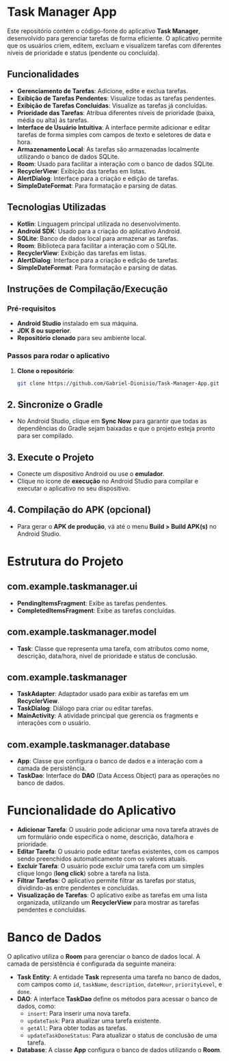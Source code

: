 # Task Manager App

Este repositório contém o código-fonte do aplicativo **Task Manager**, desenvolvido para gerenciar tarefas de forma eficiente. O aplicativo permite que os usuários criem, editem, excluam e visualizem tarefas com diferentes níveis de prioridade e status (pendente ou concluída).

## Funcionalidades

- **Gerenciamento de Tarefas**: Adicione, edite e exclua tarefas.
- **Exibição de Tarefas Pendentes**: Visualize todas as tarefas pendentes.
- **Exibição de Tarefas Concluídas**: Visualize as tarefas já concluídas.
- **Prioridade das Tarefas**: Atribua diferentes níveis de prioridade (baixa, média ou alta) às tarefas.
- **Interface de Usuário Intuitiva**: A interface permite adicionar e editar tarefas de forma simples com campos de texto e seletores de data e hora.
- **Armazenamento Local**: As tarefas são armazenadas localmente utilizando o banco de dados SQLite.
- **Room**: Usado para facilitar a interação com o banco de dados SQLite.
- **RecyclerView**: Exibição das tarefas em listas.
- **AlertDialog**: Interface para a criação e edição de tarefas.
- **SimpleDateFormat**: Para formatação e parsing de datas.

## Tecnologias Utilizadas

- **Kotlin**: Linguagem principal utilizada no desenvolvimento.
- **Android SDK**: Usado para a criação do aplicativo Android.
- **SQLite**: Banco de dados local para armazenar as tarefas.
- **Room**: Biblioteca para facilitar a interação com o SQLite.
- **RecyclerView**: Exibição das tarefas em listas.
- **AlertDialog**: Interface para a criação e edição de tarefas.
- **SimpleDateFormat**: Para formatação e parsing de datas.

## Instruções de Compilação/Execução

### Pré-requisitos

- **Android Studio** instalado em sua máquina.
- **JDK 8 ou superior**.
- **Repositório clonado** para seu ambiente local.

### Passos para rodar o aplicativo

1. **Clone o repositório**:
   ```bash
   git clone https://github.com/Gabriel-Dionisio/Task-Manager-App.git

## 2. Sincronize o Gradle
- No Android Studio, clique em **Sync Now** para garantir que todas as dependências do Gradle sejam baixadas e que o projeto esteja pronto para ser compilado.

## 3. Execute o Projeto
- Conecte um dispositivo Android ou use o **emulador**.
- Clique no ícone de **execução** no Android Studio para compilar e executar o aplicativo no seu dispositivo.

## 4. Compilação do APK (opcional)
- Para gerar o **APK de produção**, vá até o menu **Build > Build APK(s)** no Android Studio.

# Estrutura do Projeto

## com.example.taskmanager.ui
- **PendingItemsFragment**: Exibe as tarefas pendentes.
- **CompletedItemsFragment**: Exibe as tarefas concluídas.

## com.example.taskmanager.model
- **Task**: Classe que representa uma tarefa, com atributos como nome, descrição, data/hora, nível de prioridade e status de conclusão.

## com.example.taskmanager
- **TaskAdapter**: Adaptador usado para exibir as tarefas em um **RecyclerView**.
- **TaskDialog**: Diálogo para criar ou editar tarefas.
- **MainActivity**: A atividade principal que gerencia os fragments e interações com o usuário.

## com.example.taskmanager.database
- **App**: Classe que configura o banco de dados e a interação com a camada de persistência.
- **TaskDao**: Interface do **DAO** (Data Access Object) para as operações no banco de dados.

# Funcionalidade do Aplicativo

- **Adicionar Tarefa**: O usuário pode adicionar uma nova tarefa através de um formulário onde especifica o nome, descrição, data/hora e prioridade.
- **Editar Tarefa**: O usuário pode editar tarefas existentes, com os campos sendo preenchidos automaticamente com os valores atuais.
- **Excluir Tarefa**: O usuário pode excluir uma tarefa com um simples clique longo (**long click**) sobre a tarefa na lista.
- **Filtrar Tarefas**: O aplicativo permite filtrar as tarefas por status, dividindo-as entre pendentes e concluídas.
- **Visualização de Tarefas**: O aplicativo exibe as tarefas em uma lista organizada, utilizando um **RecyclerView** para mostrar as tarefas pendentes e concluídas.

# Banco de Dados

O aplicativo utiliza o **Room** para gerenciar o banco de dados local. A camada de persistência é configurada da seguinte maneira:

- **Task Entity**: A entidade **Task** representa uma tarefa no banco de dados, com campos como `id`, `taskName`, `description`, `dateHour`, `priorityLevel`, e `done`.
- **DAO**: A interface **TaskDao** define os métodos para acessar o banco de dados, como:
  - `insert`: Para inserir uma nova tarefa.
  - `updateTask`: Para atualizar uma tarefa existente.
  - `getAll`: Para obter todas as tarefas.
  - `updateTaskDoneStatus`: Para atualizar o status de conclusão de uma tarefa.
- **Database**: A classe **App** configura o banco de dados utilizando o **Room**.

